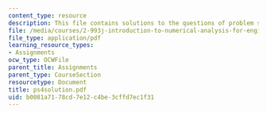 ```yaml
---
content_type: resource
description: This file contains solutions to the questions of problem set 4.
file: /media/courses/2-993j-introduction-to-numerical-analysis-for-engineering-13-002j-spring-2005/b0081a7178cd7e12c4be3cffd7ec1f31_ps4solution.pdf
file_type: application/pdf
learning_resource_types:
- Assignments
ocw_type: OCWFile
parent_title: Assignments
parent_type: CourseSection
resourcetype: Document
title: ps4solution.pdf
uid: b0081a71-78cd-7e12-c4be-3cffd7ec1f31
---
```

